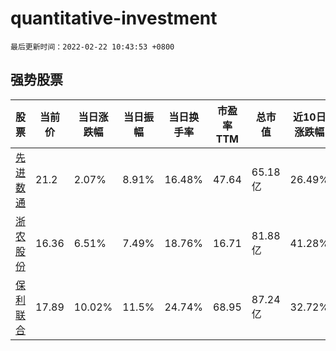 # quantitative-investment

`最后更新时间：2022-02-22 10:43:53 +0800`

## 强势股票

|股票|当前价|当日涨跌幅|当日振幅|当日换手率|市盈率TTM|总市值|近10日涨跌幅|
|----|----|----|----|----|----|----|----|
|[先进数通](https://xueqiu.com/S/SZ300541)|21.2|2.07%|8.91%|16.48%|47.64|65.18亿|26.49%|
|[浙农股份](https://xueqiu.com/S/SZ002758)|16.36|6.51%|7.49%|18.76%|16.71|81.88亿|41.28%|
|[保利联合](https://xueqiu.com/S/SZ002037)|17.89|10.02%|11.5%|24.74%|68.95|87.24亿|32.72%|
